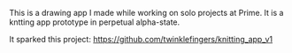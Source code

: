 This is a drawing app I made while working on solo projects at Prime. It is a kntting app prototype in perpetual alpha-state. 

It sparked this project: https://github.com/twinklefingers/knitting_app_v1
